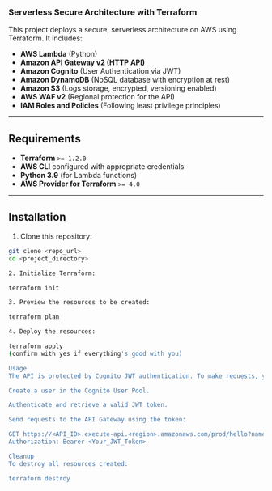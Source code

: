 ### **Serverless Secure Architecture with Terraform**

This project deploys a secure, serverless architecture on AWS using Terraform. It includes:

- **AWS Lambda** (Python)
- **Amazon API Gateway v2 (HTTP API)**
- **Amazon Cognito** (User Authentication via JWT)
- **Amazon DynamoDB** (NoSQL database with encryption at rest)
- **Amazon S3** (Logs storage, encrypted, versioning enabled)
- **AWS WAF v2** (Regional protection for the API)
- **IAM Roles and Policies** (Following least privilege principles)

---

## **Requirements**

- **Terraform** `>= 1.2.0`
- **AWS CLI** configured with appropriate credentials
- **Python 3.9** (for Lambda functions)
- **AWS Provider for Terraform** `>= 4.0`

---

## **Installation**

1. Clone this repository:

```bash
git clone <repo_url>
cd <project_directory>

2. Initialize Terraform:

terraform init

3. Preview the resources to be created:

terraform plan

4. Deploy the resources:

terraform apply
(confirm with yes if everything's good with you)

Usage
The API is protected by Cognito JWT authentication. To make requests, you need to:

Create a user in the Cognito User Pool.

Authenticate and retrieve a valid JWT token.

Send requests to the API Gateway using the token:

GET https://<API_ID>.execute-api.<region>.amazonaws.com/prod/hello?name=Alice
Authorization: Bearer <Your_JWT_Token>

Cleanup
To destroy all resources created:

terraform destroy
